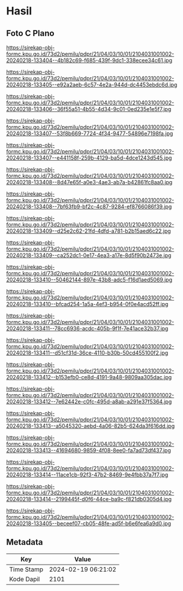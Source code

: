 # Hasil

## Foto C Plano

https://sirekap-obj-formc.kpu.go.id/73d2/pemilu/pdpr/21/04/03/10/01/2104031001002-20240218-133404--4b182c69-f685-439f-9dc1-338ecee34c61.jpg

https://sirekap-obj-formc.kpu.go.id/73d2/pemilu/pdpr/21/04/03/10/01/2104031001002-20240218-133405--e92a2aeb-6c57-4e2a-944d-dc4453ebdc6d.jpg

https://sirekap-obj-formc.kpu.go.id/73d2/pemilu/pdpr/21/04/03/10/01/2104031001002-20240218-133406--36f55a51-4b55-4d34-9c01-0ed235e1e5f7.jpg

https://sirekap-obj-formc.kpu.go.id/73d2/pemilu/pdpr/21/04/03/10/01/2104031001002-20240218-133407--53f8b669-7724-4f34-9477-54896e7198fa.jpg

https://sirekap-obj-formc.kpu.go.id/73d2/pemilu/pdpr/21/04/03/10/01/2104031001002-20240218-133407--e441158f-259b-4129-ba5d-4dce1243d545.jpg

https://sirekap-obj-formc.kpu.go.id/73d2/pemilu/pdpr/21/04/03/10/01/2104031001002-20240218-133408--8d47e65f-a0e3-4ae3-ab7a-b42861fc8aa0.jpg

https://sirekap-obj-formc.kpu.go.id/73d2/pemilu/pdpr/21/04/03/10/01/2104031001002-20240218-133408--7bf63fb9-bf2c-4c87-9284-ef8766086f39.jpg

https://sirekap-obj-formc.kpu.go.id/73d2/pemilu/pdpr/21/04/03/10/01/2104031001002-20240218-133409--d25e2c62-21fd-4dfd-a781-b2b15aed6c22.jpg

https://sirekap-obj-formc.kpu.go.id/73d2/pemilu/pdpr/21/04/03/10/01/2104031001002-20240218-133409--ca252dc1-0e17-4ea3-a17e-8d5f90b2473e.jpg

https://sirekap-obj-formc.kpu.go.id/73d2/pemilu/pdpr/21/04/03/10/01/2104031001002-20240218-133410--50462144-897e-43b8-adc5-f16d1aed5069.jpg

https://sirekap-obj-formc.kpu.go.id/73d2/pemilu/pdpr/21/04/03/10/01/2104031001002-20240218-133410--bfcad254-1a5a-4ef3-b954-0f0e4acd52ff.jpg

https://sirekap-obj-formc.kpu.go.id/73d2/pemilu/pdpr/21/04/03/10/01/2104031001002-20240218-133411--78cc6936-acdc-405b-9f1f-7e41ace32b37.jpg

https://sirekap-obj-formc.kpu.go.id/73d2/pemilu/pdpr/21/04/03/10/01/2104031001002-20240218-133411--d51cf31d-36ce-4110-b30b-50cd455100f2.jpg

https://sirekap-obj-formc.kpu.go.id/73d2/pemilu/pdpr/21/04/03/10/01/2104031001002-20240218-133412--b153efb0-ce8d-4191-9a48-9809aa305dac.jpg

https://sirekap-obj-formc.kpu.go.id/73d2/pemilu/pdpr/21/04/03/10/01/2104031001002-20240218-133412--7e62442e-c0fc-495d-a8ab-a291e37f5364.jpg

https://sirekap-obj-formc.kpu.go.id/73d2/pemilu/pdpr/21/04/03/10/01/2104031001002-20240218-133413--a5045320-aebd-4a06-82b5-624da3f616dd.jpg

https://sirekap-obj-formc.kpu.go.id/73d2/pemilu/pdpr/21/04/03/10/01/2104031001002-20240218-133413--41694680-9859-4f08-8ee0-fa7ad73df437.jpg

https://sirekap-obj-formc.kpu.go.id/73d2/pemilu/pdpr/21/04/03/10/01/2104031001002-20240218-133414--11ace1cb-92f3-47b2-8469-9e4fbb37a7f7.jpg

https://sirekap-obj-formc.kpu.go.id/73d2/pemilu/pdpr/21/04/03/10/01/2104031001002-20240218-133414--2199445f-d0f6-44ce-ba9c-f821db0305d4.jpg

https://sirekap-obj-formc.kpu.go.id/73d2/pemilu/pdpr/21/04/03/10/01/2104031001002-20240218-133405--beceef07-cb05-48fe-ad5f-b6e6fea6a9d0.jpg


## Metadata

| Key        | Value               |
| ---------- | ------------------- |
| Time Stamp | 2024-02-19 06:21:02 |
| Kode Dapil | 2101                |



